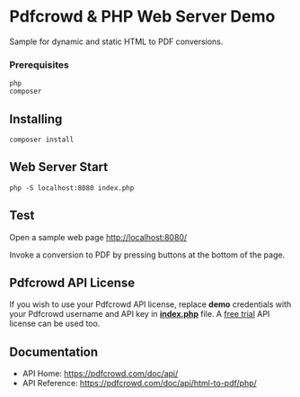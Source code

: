 # Pdfcrowd & PHP Web Server Demo

Sample for dynamic and static HTML to PDF conversions.

### Prerequisites

```
php
composer
```

## Installing

```
composer install
```

## Web Server Start

```
php -S localhost:8080 index.php
```

## Test

   Open a sample web page <http://localhost:8080/>

   Invoke a conversion to PDF by pressing buttons at the bottom of the page.

## Pdfcrowd API License

   If you wish to use your Pdfcrowd API license, replace **demo** credentials with your Pdfcrowd username and API key in **[index.php](index.php#L47)** file.
   A [free trial](https://pdfcrowd.com/user/sign_up/?pid=api-trial2) API license can be used too.

## Documentation

* API Home:  <https://pdfcrowd.com/doc/api/>
* API Reference:  <https://pdfcrowd.com/doc/api/html-to-pdf/php/>
